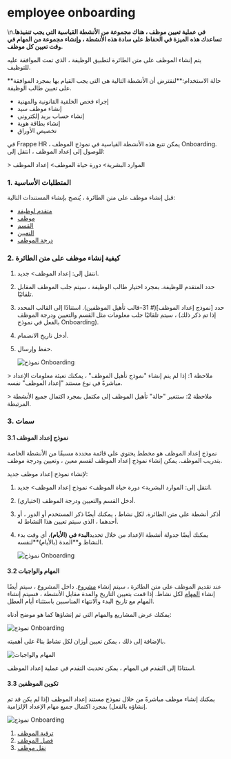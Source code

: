 # employee onboarding

\n**في عملية تعيين موظف ، هناك مجموعة من الأنشطة القياسية التي يجب تنفيذها. تساعدك هذه الميزة في الحفاظ على سادة هذه الأنشطة ، وإنشاء مجموعة من المهام في وقت تعيين كل موظف.**

يتم إنشاء الموظف على متن الطائرة لتطبيق الوظيفة ، الذي تمت الموافقة عليه للتوظيف.

\*\*حالة الاستخدام:\*\*لنفترض أن الأنشطة التالية هي التي يجب القيام بها بمجرد الموافقة على تعيين طالب الوظيفة.

* إجراء فحص الخلفية القانونية والمهنية
* إنشاء موظف سيد
* إنشاء حساب بريد إلكتروني
* إنشاء بطاقة هوية
* تخصيص الأوراق

في Frappe HR ، يمكن تتبع هذه الأنشطة القياسية في نموذج الموظف Onboarding. للوصول إلى إعداد الموظف ، انتقل إلى:

\> الموارد البشرية> دورة حياة الموظف> إعداد الموظف

### 1. المتطلبات الأساسية

قبل إنشاء موظف على متن الطائرة ، يُنصح بإنشاء المستندات التالية:

* [متقدم لوظيفة](https://docs.erpnext.com/docs/v14/user/manual/en/human-resources/job-applicant)
* [موظف](https://docs.erpnext.com/docs/v14/user/manual/en/human-resources/employee)
* [القسم](https://docs.erpnext.com/docs/v14/user/manual/en/human-resources/department)
* [التعيين](https://docs.erpnext.com/docs/v14/user/manual/en/human-resources/designation)
* [درجة الموظف](https://docs.erpnext.com/docs/v14/user/manual/en/human-resources/employee-grade)

### 2. كيفية إنشاء موظف على متن الطائرة

1. انتقل إلى: إعداد الموظف> جديد.
2. حدد المتقدم للوظيفة. بمجرد اختيار طالب الوظيفة ، سيتم جلب الموظف المقابل تلقائيًا.
3. حدد \[نموذج إعداد الموظف]\(# 31-قالب تأهيل الموظفين). استنادًا إلى القالب المحدد ، سيتم تلقائيًا جلب معلومات مثل القسم والتعيين ودرجة الموظف (إذا تم ذكر ذلك بالفعل في نموذج Onboarding).
4. أدخل تاريخ الانضمام.
5.  حفظ وإرسال.

    ![نموذج Onboarding](https://docs.erpnext.com/files/employee-onboarding1.png)

\> ملاحظة 1: إذا لم يتم إنشاء "نموذج تأهيل الموظف" ، يمكنك تعبئة معلومات الإعداد مباشرةً في نوع مستند "إعداد الموظف" نفسه.

\> ملاحظة 2: ستتغير "حالة" تأهيل الموظف إلى مكتمل بمجرد اكتمال جميع الأنشطة المرتبطة.

### 3. سمات

#### 3.1 نموذج إعداد الموظف

نموذج إعداد الموظف هو مخطط يحتوي على قائمة محددة مسبقًا من الأنشطة الخاصة بتدريب الموظف. يمكن إنشاء نموذج إعداد الموظف لقسم معين ، وتعيين ودرجة موظف.

لإنشاء نموذج إعداد موظف جديد:

1. انتقل إلى: الموارد البشرية> دورة حياة الموظف> نموذج إعداد الموظف> جديد.
2. أدخل القسم والتعيين ودرجة الموظف (اختياري).
3. أذكر أنشطة على متن الطائرة. لكل نشاط ، يمكنك أيضًا ذكر المستخدم أو الدور ، أو أحدهما ، الذي سيتم تعيين هذا النشاط له.
4.  يمكنك أيضًا جدولة أنشطة الإعداد من خلال تحديد**البدء في (الأيام)**، أي وقت بدء النشاط و\*\*المدة (بالأيام)\*\*لنفسه.

    ![نموذج Onboarding](https://docs.erpnext.com/files/onboarding-template972e99.png)

#### 3.2 المهام والواجبات

عند تقديم الموظف على متن الطائرة ، سيتم إنشاء [مشروع](https://docs.erpnext.com/docs/v143/user/manual/en/projects/project). داخل المشروع ، سيتم أيضًا إنشاء [المهام](https://docs.erpnext.com/docs/v143/user/manual/en/projects/tasks) لكل نشاط. إذا قمت بتعيين التاريخ والمدة مقابل الأنشطة ، فسيتم إنشاء المهام مع تاريخ البدء والانتهاء المناسبين باستثناء أيام العطل.

يمكنك عرض المشاريع والمهام التي تم إنشاؤها كما هو موضح أدناه:

![نموذج Onboarding](https://docs.erpnext.com/files/project-task.png)

بالإضافة إلى ذلك ، يمكن تعيين أوزان لكل نشاط بناءً على أهميته.

![المهام والواجبات](https://docs.erpnext.com/files/employee-onboarding3.png)

استنادًا إلى التقدم في المهام ، يمكن تحديث التقدم في عملية إعداد الموظف.

#### 3.3 تكوين الموظفين

يمكنك إنشاء موظف مباشرةً من خلال نموذج مستند إعداد الموظف (إذا لم يكن قد تم إنشاؤه بالفعل) بمجرد اكتمال جميع مهام الإعداد الإلزامية.

![نموذج Onboarding](https://docs.erpnext.com/files/onboarding-employee.png)

1. [ترقية الموظف](https://docs.erpnext.com/docs/v14/user/manual/en/human-resources/employee\_promotion)
2. [فصل الموظف](https://docs.erpnext.com/docs/v14/user/manual/en/human-resources/employee-separation)
3. [نقل موظف](https://docs.erpnext.com/docs/v14/user/manual/en/human-resources/employee\_transfer)
